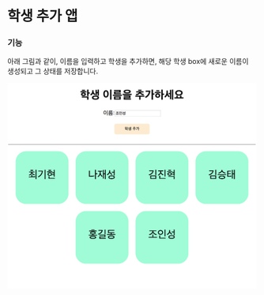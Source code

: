 # 학생 추가 앱

### 기능

아래 그림과 같이, 이름을 입력하고 학생을 추가하면, 해당 학생 box에 새로운 이름이 생성되고 그 상태를 저장합니다.

![Alt text](example.png)

